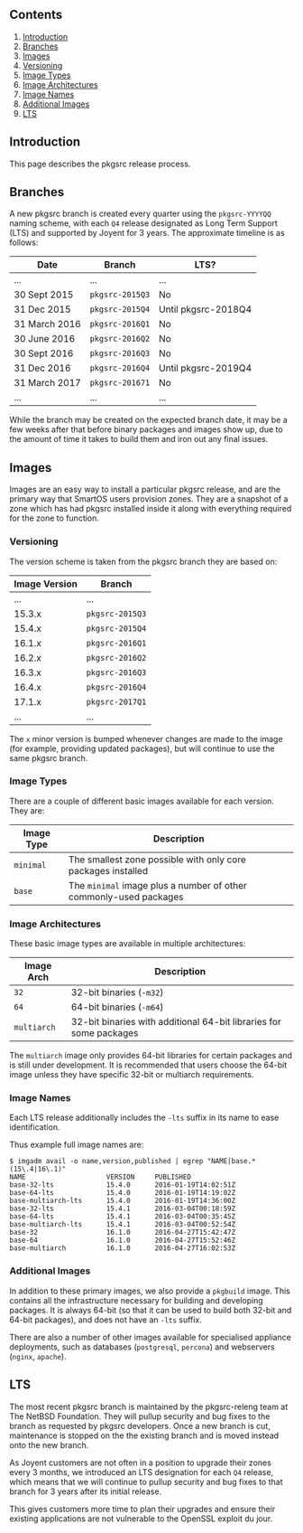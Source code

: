 ## Contents

1. <a href="#introduction">Introduction</a>
1. <a href="#branches">Branches</a>
1. <a href="#images">Images</a>
  1. <a href="#versioning">Versioning</a>
  1. <a href="#image-types">Image Types</a>
  1. <a href="#image-architectures">Image Architectures</a>
  1. <a href="#image-names">Image Names</a>
  1. <a href="#additional-images">Additional Images</a>
1. <a href="#lts">LTS</a>

## Introduction

This page describes the pkgsrc release process.

## Branches

A new pkgsrc branch is created every quarter using the `pkgsrc-YYYYQQ` naming
scheme, with each `Q4` release designated as Long Term Support (LTS) and
supported by Joyent for 3 years.  The approximate timeline is as follows:

| Date          | Branch          | LTS?                |
|---------------|-----------------|---------------------|
| ...           | ...             | ...                 |
| 30 Sept 2015  | `pkgsrc-2015Q3` | No                  |
| 31 Dec 2015   | `pkgsrc-2015Q4` | Until pkgsrc-2018Q4 |
| 31 March 2016 | `pkgsrc-2016Q1` | No                  |
| 30 June 2016  | `pkgsrc-2016Q2` | No                  |
| 30 Sept 2016  | `pkgsrc-2016Q3` | No                  |
| 31 Dec 2016   | `pkgsrc-2016Q4` | Until pkgsrc-2019Q4 |
| 31 March 2017 | `pkgsrc-201671` | No                  |
| ...           | ...             | ...                 |

While the branch may be created on the expected branch date, it may be a few
weeks after that before binary packages and images show up, due to the amount
of time it takes to build them and iron out any final issues.

## Images

Images are an easy way to install a particular pkgsrc release, and are the
primary way that SmartOS users provision zones.  They are a snapshot of a zone
which has had pkgsrc installed inside it along with everything required for the
zone to function.

### Versioning

The version scheme is taken from the pkgsrc branch they are based on:

| Image Version | Branch          |
|---------------|-----------------|
| ...           | ...             |
| 15.3.x        | `pkgsrc-2015Q3` |
| 15.4.x        | `pkgsrc-2015Q4` |
| 16.1.x        | `pkgsrc-2016Q1` |
| 16.2.x        | `pkgsrc-2016Q2` |
| 16.3.x        | `pkgsrc-2016Q3` |
| 16.4.x        | `pkgsrc-2016Q4` |
| 17.1.x        | `pkgsrc-2017Q1` |
| ...           | ...             |

The `x` minor version is bumped whenever changes are made to the image (for
example, providing updated packages), but will continue to use the same pkgsrc
branch.

### Image Types

There are a couple of different basic images available for each version.  They are:

| Image Type | Description                                                         |
|------------|---------------------------------------------------------------------|
| `minimal`  | The smallest zone possible with only core packages installed        |
| `base`     | The `minimal` image plus a number of other commonly-used packages   |

### Image Architectures

These basic image types are available in multiple architectures:

| Image Arch  | Description                                                        |
|-------------|--------------------------------------------------------------------|
| `32`        | 32-bit binaries (`-m32`)                                           |
| `64`        | 64-bit binaries (`-m64`)                                           |
| `multiarch` | 32-bit binaries with additional 64-bit libraries for some packages |

The `multiarch` image only provides 64-bit libraries for certain packages and
is still under development.  It is recommended that users choose the 64-bit
image unless they have specific 32-bit or multiarch requirements.

### Image Names

Each LTS release additionally includes the `-lts` suffix in its name to ease
identification.

Thus example full image names are:

```console
$ imgadm avail -o name,version,published | egrep "NAME|base.*(15\.4|16\.1)"
NAME                    VERSION     PUBLISHED
base-32-lts             15.4.0      2016-01-19T14:02:51Z
base-64-lts             15.4.0      2016-01-19T14:19:02Z
base-multiarch-lts      15.4.0      2016-01-19T14:36:00Z
base-32-lts             15.4.1      2016-03-04T00:18:59Z
base-64-lts             15.4.1      2016-03-04T00:35:45Z
base-multiarch-lts      15.4.1      2016-03-04T00:52:54Z
base-32                 16.1.0      2016-04-27T15:42:47Z
base-64                 16.1.0      2016-04-27T15:52:46Z
base-multiarch          16.1.0      2016-04-27T16:02:53Z
```

### Additional Images

In addition to these primary images, we also provide a `pkgbuild` image.  This
contains all the infrastructure necessary for building and developing packages.
It is always 64-bit (so that it can be used to build both 32-bit and 64-bit
packages), and does not have an `-lts` suffix.

There are also a number of other images available for specialised appliance
deployments, such as databases (`postgresql`, `percona`) and webservers
(`nginx`, `apache`).

## LTS

The most recent pkgsrc branch is maintained by the pkgsrc-releng team at The
NetBSD Foundation.  They will pullup security and bug fixes to the branch as
requested by pkgsrc developers.  Once a new branch is cut, maintenance is
stopped on the the existing branch and is moved instead onto the new branch.

As Joyent customers are not often in a position to upgrade their zones every 3
months, we introduced an LTS designation for each `Q4` release, which means
that we will continue to pullup security and bug fixes to that branch for 3
years after its initial release.

This gives customers more time to plan their upgrades and ensure their existing
applications are not vulnerable to the OpenSSL exploit du jour.
